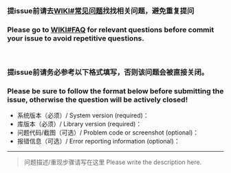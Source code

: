 ### 提issue前请去[**WIKI#常见问题**](https://www.yuque.com/razerdp/basepopup/dgf6ry)找找相关问题，避免重复提问
### Please go to [**WIKI#FAQ**](https://www.yuque.com/razerdp/basepopup/dgf6ry) for relevant questions before commit your issue to avoid repetitive questions.

<br>

### 提issue前请务必参考以下格式填写，否则该问题会被直接关闭。
### Please be sure to follow the format below before submitting the issue, otherwise the question will be actively closed!

 - 系统版本（必须）/ System version (required)：
 - 库版本（必须）/ Library version (required)：
 - 问题代码/截图（可选）/ Problem code or screenshot (optional)：
 - 报错信息（可选）/ Error reporting information (optional)：

---

> 问题描述/重现步骤请写在这里
> Please write the description here.
